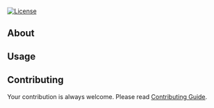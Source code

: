 #

[![License](https://img.shields.io/github/license/rmuraix/stopwatch)](./LICENSE)

## About

## Usage

## Contributing

Your contribution is always welcome. Please read [Contributing Guide](.github/CONTRIBUTING.md).

